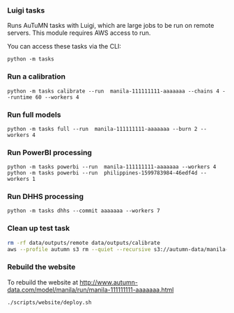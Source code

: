 ### Luigi tasks

Runs AuTuMN tasks with Luigi, which are large jobs to be run on remote servers.
This module requires AWS access to run.

You can access these tasks via the CLI:

```
python -m tasks
```

### Run a calibration

```
python -m tasks calibrate --run  manila-111111111-aaaaaaa --chains 4 --runtime 60 --workers 4
```


### Run full models

```
python -m tasks full --run  manila-111111111-aaaaaaa --burn 2 --workers 4
```

### Run PowerBI processing

```
python -m tasks powerbi --run  manila-111111111-aaaaaaa --workers 4
python -m tasks powerbi --run  philippines-1599783984-46edf4d --workers 1
```

### Run DHHS processing

```
python -m tasks dhhs --commit aaaaaaa --workers 7
```

### Clean up test task

```bash
rm -rf data/outputs/remote data/outputs/calibrate
aws --profile autumn s3 rm --quiet --recursive s3://autumn-data/manila-111111111-aaaaaaa
```

### Rebuild the website

To rebuild the website at http://www.autumn-data.com/model/manila/run/manila-111111111-aaaaaaa.html

```bash
./scripts/website/deploy.sh
```


